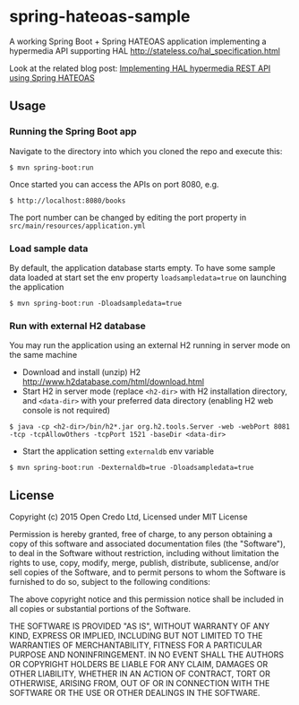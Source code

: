 # spring-hateoas-sample

A working Spring Boot + Spring HATEOAS application implementing a hypermedia API supporting HAL <http://stateless.co/hal_specification.html>

Look at the related blog post: [Implementing HAL hypermedia REST API using Spring HATEOAS](https://opencredo.com/hal-hypermedia-api-spring-hateoas/)
    
## Usage
### Running the Spring Boot app
Navigate to the directory into which you cloned the repo and execute this:
```
$ mvn spring-boot:run
```
  
Once started you can access the APIs on port 8080, e.g.
```
$ http://localhost:8080/books
``` 
  
The port number can be changed by editing the port property in `src/main/resources/application.yml`  
  
### Load sample data
By default, the application database starts empty. To have some sample data loaded at start set the env property `loadsampledata=true` on launching the application
```
$ mvn spring-boot:run -Dloadsampledata=true
```

### Run with external H2 database

You may run the application using an external H2 running in server mode on the same machine

- Download and install (unzip) H2 http://www.h2database.com/html/download.html
- Start H2 in server mode (replace `<h2-dir>` with H2 installation directory, and `<data-dir>` with your preferred data directory (enabling H2 web console is not required)
```
$ java -cp <h2-dir>/bin/h2*.jar org.h2.tools.Server -web -webPort 8081 -tcp -tcpAllowOthers -tcpPort 1521 -baseDir <data-dir>
```
- Start the application setting `externaldb` env variable
```
$ mvn spring-boot:run -Dexternaldb=true -Dloadsampledata=true
```

## License

Copyright (c) 2015 Open Credo Ltd, Licensed under MIT License 

Permission is hereby granted, free of charge, to any person obtaining a copy
of this software and associated documentation files (the "Software"), to deal
in the Software without restriction, including without limitation the rights
to use, copy, modify, merge, publish, distribute, sublicense, and/or sell
copies of the Software, and to permit persons to whom the Software is
furnished to do so, subject to the following conditions:

The above copyright notice and this permission notice shall be included in
all copies or substantial portions of the Software.

THE SOFTWARE IS PROVIDED "AS IS", WITHOUT WARRANTY OF ANY KIND, EXPRESS OR
IMPLIED, INCLUDING BUT NOT LIMITED TO THE WARRANTIES OF MERCHANTABILITY,
FITNESS FOR A PARTICULAR PURPOSE AND NONINFRINGEMENT. IN NO EVENT SHALL THE
AUTHORS OR COPYRIGHT HOLDERS BE LIABLE FOR ANY CLAIM, DAMAGES OR OTHER
LIABILITY, WHETHER IN AN ACTION OF CONTRACT, TORT OR OTHERWISE, ARISING FROM,
OUT OF OR IN CONNECTION WITH THE SOFTWARE OR THE USE OR OTHER DEALINGS IN
THE SOFTWARE.